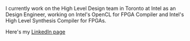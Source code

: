 I currently work on the High Level Design team in Toronto at Intel as an Design Engineer, working on Intel's OpenCL for FPGA Compiler and Intel's High Level Synthesis Compiler for FPGAs.

Here's my [LinkedIn page](https://www.linkedin.com/in/ajaykumarkannan/)
